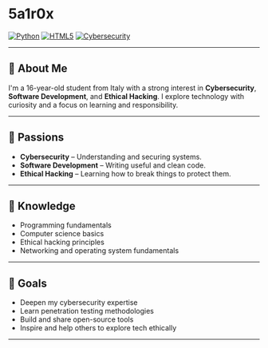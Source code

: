 # 5a1r0x

[![Python](https://img.shields.io/badge/Python-3776AB?style=flat&logo=python&logoColor=white)](https://www.python.org/)
[![HTML5](https://img.shields.io/badge/HTML5-E34F26?style=flat&logo=html5&logoColor=white)](https://developer.mozilla.org/en-US/docs/Web/HTML)
[![Cybersecurity](https://img.shields.io/badge/CyberSecurity-000000?style=flat&logo=hackthebox&logoColor=white)](https://www.hackthebox.com/)

---

## 👤 About Me

I'm a 16-year-old student from Italy with a strong interest in **Cybersecurity**, **Software Development**, and **Ethical Hacking**. I explore technology with curiosity and a focus on learning and responsibility.

---

## 🚀 Passions

- **Cybersecurity** – Understanding and securing systems.
- **Software Development** – Writing useful and clean code.
- **Ethical Hacking** – Learning how to break things to protect them.

---

## 🧠 Knowledge

- Programming fundamentals
- Computer science basics
- Ethical hacking principles
- Networking and operating system fundamentals

---

## 🎯 Goals

- Deepen my cybersecurity expertise
- Learn penetration testing methodologies
- Build and share open-source tools
- Inspire and help others to explore tech ethically

---
